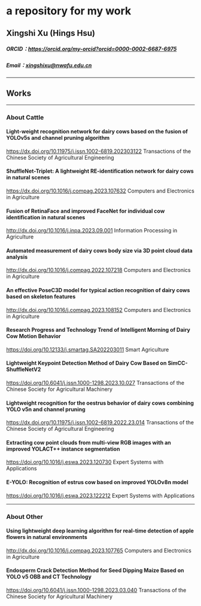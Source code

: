 # a repository for my work
Xingshi Xu (Hings Hsu) 
----------
##### ORCID：https://orcid.org/my-orcid?orcid=0000-0002-6687-6975
##### Email：xingshixu@nwafu.edu.cn
----------
## Works
----------
### About Cattle
#### Light-weight recognition network for dairy cows based on the fusion of YOLOv5s and channel pruning algorithm
https://dx.doi.org/10.11975/j.issn.1002-6819.202303122
Transactions of the Chinese Society of Agricultural Engineering

#### ShuffleNet-Triplet: A lightweight RE-identification network for dairy cows in natural scenes
https://dx.doi.org/10.1016/j.compag.2023.107632
Computers and Electronics in Agriculture

#### Fusion of RetinaFace and improved FaceNet for individual cow identification in natural scenes
http://dx.doi.org/10.1016/j.inpa.2023.09.001
Information Processing in Agriculture

#### Automated measurement of dairy cows body size via 3D point cloud data analysis
http://dx.doi.org/10.1016/j.compag.2022.107218
Computers and Electronics in Agriculture

#### An effective PoseC3D model for typical action recognition of dairy cows based on skeleton features
http://dx.doi.org/10.1016/j.compag.2023.108152
Computers and Electronics in Agriculture

#### Research Progress and Technology Trend of Intelligent Morning of Dairy Cow Motion Behavior
https://doi.org/10.12133/j.smartag.SA202203011
Smart Agriculture

#### Lightweight Keypoint Detection Method of Dairy Cow Based on SimCC-ShuffleNetV2
https://doi.org/10.6041/j.issn.1000-1298.2023.10.027
Transactions of the Chinese Society for Agricultural Machinery

#### Lightweight recognition for the oestrus behavior of dairy cows combining YOLO v5n and channel pruning
https://dx.doi.org/10.11975/j.issn.1002-6819.2022.23.014
Transactions of the Chinese Society of Agricultural Engineering

#### Extracting cow point clouds from multi-view RGB images with an improved YOLACT++ instance segmentation
https://doi.org/10.1016/j.eswa.2023.120730
Expert Systems with Applications

#### E-YOLO: Recognition of estrus cow based on improved YOLOv8n model
https://doi.org/10.1016/j.eswa.2023.122212
Expert Systems with Applications

---------
### About Other
#### Using lightweight deep learning algorithm for real-time detection of apple flowers in natural environments
http://dx.doi.org/10.1016/j.compag.2023.107765
Computers and Electronics in Agriculture

#### Endosperm Crack Detection Method for Seed Dipping Maize Based on YOLO v5 OBB and CT Technology
https://doi.org/10.6041/j.issn.1000-1298.2023.03.040
Transactions of the Chinese Society for Agricultural Machinery


